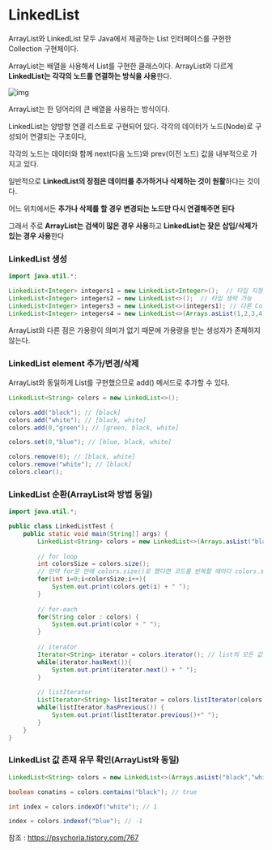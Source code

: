 # LinkedList

ArrayList와 LinkedList 모두 Java에서 제공하는 List 인터페이스를 구현한 Collection 구현체이다.

ArrayList는 배열을 사용해서 List를 구현한 클래스이다. ArrayList와 다르게 **LinkedList는 각각의 노드를 연결하는 방식을 사용**한다.



![img](https://blog.kakaocdn.net/dn/bWB4K6/btqOguNfqjR/LhBJEeOWo7zfwTpRsKm5Fk/img.png)



ArrayList는 한 덩어리의 큰 배열을 사용하는 방식이다. 

LinkedList는 양방향 연결 리스트로 구현되어 있다. 각각의 데이터가 노드(Node)로 구성되어 연결되는 구조이다,

각각의 노드는 데이터와 함께 next(다음 노드)와 prev(이전 노드) 값을 내부적으로 가지고 있다.

일반적으로 **LinkedList의 장점은 데이터를 추가하거나 삭제하는 것이 원활**하다는 것이다.

어느 위치에서든 **추가나 삭제를 할 경우 변경되는 노드만 다시 연결해주면 된다**

그래서 주로 **ArrayList는 검색이 많은 경우 사용**하고 **LinkedList는 잦은 삽입/삭제가 있는 경우 사용**한다



### LinkedList 생성

```java
import java.util.*;

LinkedList<Integer> integers1 = new LinkedList<Integer>();  // 타입 지정
LinkedList<Integer> integers2 = new LinkedList<>();  // 타입 생략 가능
LinkedList<Integer> integers3 = new LinkedList<>(integers1); // 다른 Collection 값으로 초기화
LinkedList<Integer> integers4 = new LinkedList<>(Arrays.asList(1,2,3,4)); //  Arrays.asList()
```

ArrayList와 다른 점은 가용량이 의미가 없기 때문에 가용량을 받는 생성자가 존재하지 않는다.





### LinkedList element 추가/변경/삭제

ArrayList와 동일하게 List를 구현했으므로 add() 메서드로 추가할 수 있다.

```java
LinkedList<String> colors = new LinkedList<>();

colors.add("black"); // [black]
colors.add("white"); // [black, white]
colors.add(0,"green"); // [green, black, white]

colors.set(0,"blue"); // [blue, black, white]

colors.remove(0); // [black, white]
colors.remove("white"); // [black]
colors.clear();
```



### LinkedList 순환(ArrayList와 방법 동일)

```java
import java.util.*;

public class LinkedListTest {
    public static void main(String[] args) {
        LinkedList<String> colors = new LinkedList<>(Arrays.asList("black","white","green","red"));
        
        // for loop
        int colorsSize = colors.size(); 
        // 만약 for문 안에 colors.size()로 했다면 코드를 반복할 때마다 colors.size()를 호출한다.
        for(int i=0;i<colorsSize;i++){
            System.out.print(colors.get(i) + " ");
        }
        
        // for-each
        for(String color : colors) {
            System.out.print(color + " ");
        }
        
        // iterator
        Iterator<String> iterator = colors.iterator(); // list의 모든 값을 가져온다
        while(iterator.hasNext()){
            System.out.print(iterator.next() + " ");
        }
        
        // listIterator
        ListIterator<String> listIterator = colors.listIterator(colors.size());
        while(listIterator.hasPrevious()) {
            System.out.print(listIterator.previous()+" ");
        }
    }
}
```



### LinkedList 값 존재 유무 확인(ArrayList와 동일)

```java
LinkedList<String> colors = new LinkedList<>(Arrays.asList("black","white","red"));

boolean conatins = colors.contains("black"); // true

int index = colors.indexOf("white"); // 1

index = colors.indexof("blue"); // -1
```





참조 : https://psychoria.tistory.com/767

